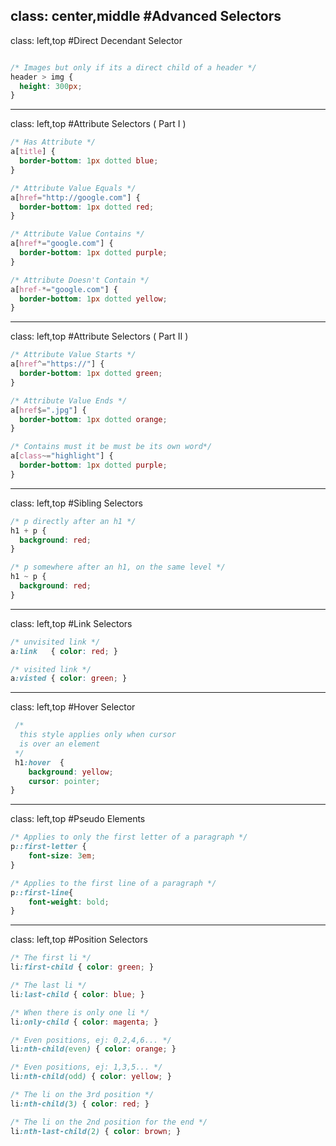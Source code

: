class: center,middle
#Advanced Selectors
---
class: left,top
#Direct Decendant Selector

```css

/* Images but only if its a direct child of a header */
header > img {
  height: 300px;
}
```
---
class: left,top
#Attribute Selectors ( Part I )

```css
/* Has Attribute */
a[title] {
  border-bottom: 1px dotted blue;
}

/* Attribute Value Equals */
a[href="http://google.com"] {
  border-bottom: 1px dotted red;
}

/* Attribute Value Contains */
a[href*="google.com"] {
  border-bottom: 1px dotted purple;
}

/* Attribute Doesn't Contain */
a[href-*="google.com"] {
  border-bottom: 1px dotted yellow;
}

```
---
class: left,top
#Attribute Selectors ( Part II )

```css
/* Attribute Value Starts */
a[href^="https://"] {
  border-bottom: 1px dotted green;
}

/* Attribute Value Ends */
a[href$=".jpg"] {
  border-bottom: 1px dotted orange;
}

/* Contains must it be must be its own word*/
a[class~="highlight"] {
  border-bottom: 1px dotted purple;
}

```
---
class: left,top
#Sibling Selectors

```css
/* p directly after an h1 */
h1 + p {
  background: red;
}

/* p somewhere after an h1, on the same level */
h1 ~ p {
  background: red;
}
```
---
class: left,top
#Link Selectors

```css
/* unvisited link */
a:link   { color: red; }

/* visited link */
a:visted { color: green; }
```
---
class: left,top
#Hover Selector

```css
 /* 
  this style applies only when cursor
  is over an element 
 */
 h1:hover  { 
    background: yellow;
    cursor: pointer;
}
```
---
class: left,top
#Pseudo Elements

```css
/* Applies to only the first letter of a paragraph */
p::first-letter {
    font-size: 3em;
}

/* Applies to the first line of a paragraph */
p::first-line{ 
    font-weight: bold;
}
```
---
class: left,top
#Position Selectors

```css
/* The first li */
li:first-child { color: green; }

/* The last li */
li:last-child { color: blue; }

/* When there is only one li */
li:only-child { color: magenta; }

/* Even positions, ej: 0,2,4,6... */
li:nth-child(even) { color: orange; }

/* Even positions, ej: 1,3,5... */
li:nth-child(odd) { color: yellow; }

/* The li on the 3rd position */
li:nth-child(3) { color: red; }

/* The li on the 2nd position for the end */
li:nth-last-child(2) { color: brown; }

```